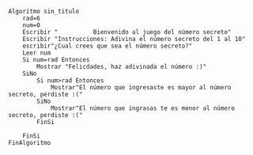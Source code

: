 	Algoritmo sin_titulo
		rad=6
		num=0
		Escribir "			Bienvenido al juego del número secreto"
		Escribir "Instrucciones: Adivina el número secreto del 1 al 10"
		escribir"¿Cual crees que sea el número secreto?"
		Leer num
		Si num=rad Entonces
			Mostrar "Felicdades, haz adivinada el número :)"
		SiNo
			Si num>rad Entonces
				Mostrar"El número que ingresaste es mayor al número secreto, perdiste :("
			SiNo
				Mostrar"El número que ingrasas te es menor al número secreto, perdiste :("
			FinSi

		FinSi
	FinAlgoritmo

